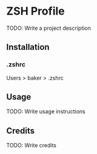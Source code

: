 # ZSH Profile

TODO: Write a project description

## Installation

### .zshrc
Users > baker > .zshrc

## Usage

TODO: Write usage instructions

## Credits

TODO: Write credits